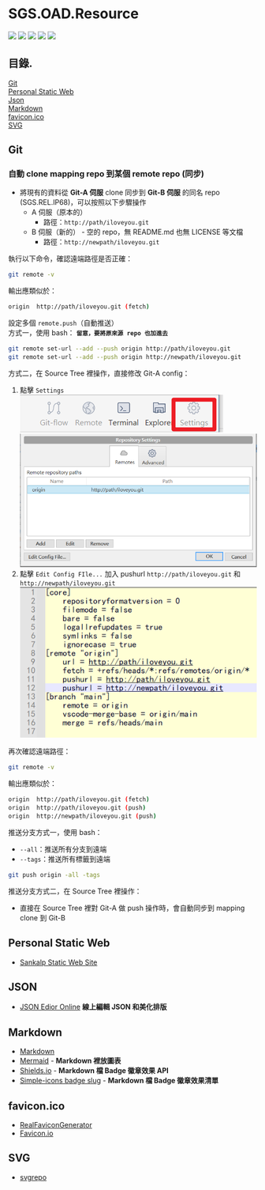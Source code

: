 # SGS.OAD.Resource

![](https://img.shields.io/badge/Tool-Resource-orange)
![](https://img.shields.io/badge/JSON-555?logo=json)
![](https://img.shields.io/badge/Mermaid-555?logo=mermaid)
![](https://img.shields.io/badge/Shields.io-555?logo=shieldsdotio)
![](https://img.shields.io/badge/Markdown-555?logo=markdown)

## 目錄.

[Git](#git)  
[Personal Static Web](#personal-static-web)  
[Json](#json)  
[Markdown](#markdown)  
[favicon.ico](#faviconico)  
[SVG](#svg)

## Git

### 自動 clone mapping repo 到某個 remote repo (同步)
- 將現有的資料從 **Git-A 伺服** clone 同步到 **Git-B 伺服** 的同名 repo (SGS.REL.IP68)，可以按照以下步驟操作
  - A 伺服（原本的）
    - 路徑：`http://path/iloveyou.git`
  - B 伺服（新的） - 空的 repo，無 README.md 也無 LICENSE 等文檔
    - 路徑：`http://newpath/iloveyou.git`

執行以下命令，確認遠端路徑是否正確：
```bash
git remote -v
```
輸出應類似於：
```bash
origin  http://path/iloveyou.git (fetch)
```
設定多個 `remote.push`（自動推送）  
方式一，使用 bash：  **`留意，要將原來源 repo 也加進去`**
```bash
git remote set-url --add --push origin http://path/iloveyou.git
git remote set-url --add --push origin http://newpath/iloveyou.git
```
方式二，在 Source Tree 裡操作，直接修改 Git-A config：  
1. 點擊 `Settings`  
    ![](./img/soucetree_repo_settings.png)  
    ![](./img/soucetree_repo_settings_repository_settings.png)
2. 點擊 `Edit Config FIle...` 加入 pushurl `http://path/iloveyou.git` 和 `http://newpath/iloveyou.git`  
    ![](./img/soucetree_repo_config.png)

再次確認遠端路徑：
```bash
git remote -v
```
輸出應類似於：
```bash
origin  http://path/iloveyou.git (fetch)
origin  http://path/iloveyou.git (push)
origin  http://newpath/iloveyou.git (push)
```
推送分支方式一，使用 bash：
- `--all`：推送所有分支到遠端
- `--tags`：推送所有標籤到遠端
```bash
git push origin -all -tags
```
推送分支方式二，在 Source Tree 裡操作：
- 直接在 Source Tree 裡對 Git-A 做 push 操作時，會自動同步到 mapping clone 到 Git-B

## Personal Static Web
- [Sankalp Static Web Site](http://twtpeoad002/sankalp/)

## JSON
- [JSON Edior Online](https://jsoneditoronline.org/) **線上編輯 JSON 和美化排版**

## Markdown
- [Markdown](https://markdown.tw/)
- [Mermaid](https://mermaid.js.org/) - **Markdown 裡放圖表**
- [Shields.io](https://shields.io/) - **Markdown 檔 Badge 徽章效果 API**
- [Simple-icons badge slug](https://github.com/simple-icons/simple-icons/blob/master/slugs.md) - **Markdown 檔 Badge 徽章效果清單**

## favicon.ico
- [RealFaviconGenerator](https://realfavicongenerator.net/)
- [Favicon.io](https://favicon.io/)

## SVG
- [svgrepo](https://www.svgrepo.com/vectors/github/)
